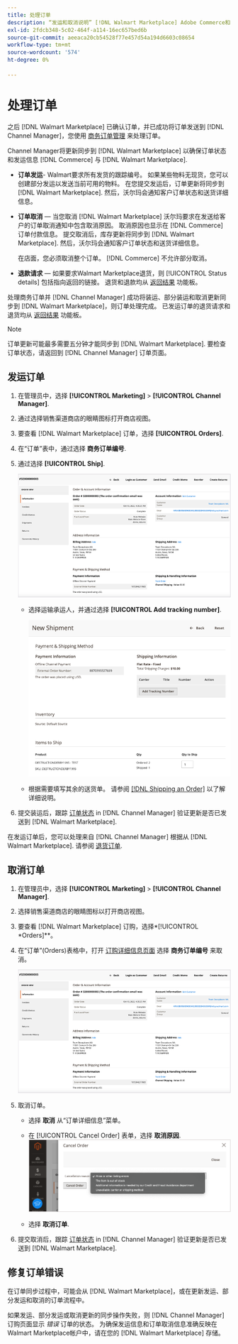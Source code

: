 ```yaml
---
title: 处理订单
description: “发运和取消说明” [!DNL Walmart Marketplace] Adobe Commerce和Magento Open Source的订单。
exl-id: 2fdcb348-5c02-464f-a114-16ec657bed6b
source-git-commit: aeeaca20cb54528f77e457d54a194d6603c08654
workflow-type: tm+mt
source-wordcount: '574'
ht-degree: 0%

---
```


# 处理订单

之后 [!DNL Walmart Marketplace] 已确认订单，并已成功将订单发送到 [!DNL Channel Manager]，您使用 [商务订单管理](https://docs.magento.com/user-guide/sales/orders-workspace.html) 来处理订单。

Channel Manager将更新同步到 [!DNL Walmart Marketplace] 以确保订单状态和发运信息 [!DNL Commerce] 与 [!DNL Walmart Marketplace].

* **订单发运**- Walmart要求所有发货的跟踪编号。 如果某些物料无现货，您可以创建部分发运以发送当前可用的物料。 在您提交发运后，订单更新将同步到 [!DNL Walmart Marketplace]. 然后，沃尔玛会通知客户订单状态和送货详细信息。

* **订单取消** — 当您取消 [!DNL Walmart Marketplace] 沃尔玛要求在发送给客户的订单取消通知中包含取消原因。 取消原因也显示在 [!DNL Commerce] 订单付款信息。 提交取消后，库存更新将同步到 [!DNL Walmart Marketplace]. 然后，沃尔玛会通知客户订单状态和送货详细信息。

   在店面，您必须取消整个订单。 [!DNL Commerce] 不允许部分取消。

* **退款请求** — 如果要求Walmart Marketplace退货，则 [!UICONTROL Status details] 包括指向返回的链接。 退货和退款均从 [返回结果](return-refund-orders.md) 功能板。

处理商务订单并 [!DNL Channel Manager] 成功将装运、部分装运和取消更新同步到 [!DNL Walmart Marketplace]，则订单处理完成。 已发运订单的退货请求和退货均从 [返回结果](return-refund-orders.md) 功能板。

>[!NOTE]
>
> 订单更新可能最多需要五分钟才能同步到 [!DNL Walmart Marketplace]. 要检查订单状态，请返回到 [!DNL Channel Manager] 订单页面。

## 发运订单

1. 在管理员中，选择 **[!UICONTROL Marketing]** > **[!UICONTROL Channel Manager]**.

1. 通过选择销售渠道商店的眼睛图标打开商店视图。

1. 要查看 [!DNL Walmart Marketplace] 订单，选择 **[!UICONTROL Orders]**.

1. 在“订单”表中，通过选择 **商务订单编号**.

1. 通过选择 **[!UICONTROL Ship]**.

   ![商务订单详细信息视图 [!DNL Walmart Marketplace] 订购](assets/order-detail-with-external-order-id.png)

   * 选择运输承运人，并通过选择 **[!UICONTROL Add tracking number]**.

      ![商务订单详细信息视图 [!DNL Walmart Marketplace] 订购](assets/order-shipment-add-tracking-number.png)


   * 根据需要填写其余的送货单。 请参阅 [[!DNL Shipping an Order]](https://docs.magento.com/user-guide/sales/order-ship.html) 以了解详细说明。

1. 提交装运后，跟踪 [订单状态](manage-orders.md#about-order-status) in [!DNL Channel Manager] 验证更新是否已发送到 [!DNL Walmart Marketplace].

在发运订单后，您可以处理来自 [!DNL Channel Manager] 根据从 [!DNL Walmart Marketplace]. 请参阅 [退货订单](return-refund-orders.md).

## 取消订单

1. 在管理员中，选择 **[!UICONTROL Marketing]** > **[!UICONTROL Channel Manager]**.

1. 选择销售渠道商店的眼睛图标以打开商店视图。

1. 要查看 [!DNL Walmart Marketplace] 订购，选择*[!UICONTROL *Orders]**。

1. 在“订单”(Orders)表格中，打开 [订购详细信息页面](manage-orders.md#view-order-detail) 选择 **商务订单编号** 来取消。

   ![商务订单详细信息视图[!DNL Walmart Marketplace]订购](assets/order-detail-with-external-order-id.png)

1. 取消订单。

   * 选择 **取消** 从“订单详细信息”菜单。

   * 在 [!UICONTROL Cancel Order] 表单，选择 **取消原因**.
   ![商务订单详细信息视图 [!DNL Walmart Marketplace] 订购](assets/cancel-order-reason-selector.png)

   * 选择 **取消订单**.


1. 提交取消后，跟踪 [订单状态](manage-orders.md#about-order-status) in [!DNL Channel Manager] 验证更新是否已发送到 [!DNL Walmart Marketplace].

## 修复订单错误

在订单同步过程中，可能会从 [!DNL Walmart Marketplace]，或在更新发运、部分发运和取消的订单流程中。

如果发运、部分发运或取消更新的同步操作失败，则 [!DNL Channel Manager] 订购页面显示 _错误_ 订单的状态。 为确保发运信息和订单取消信息准确反映在Walmart Marketplace帐户中，请在您的 [!DNL Walmart Marketplace] 存储。


